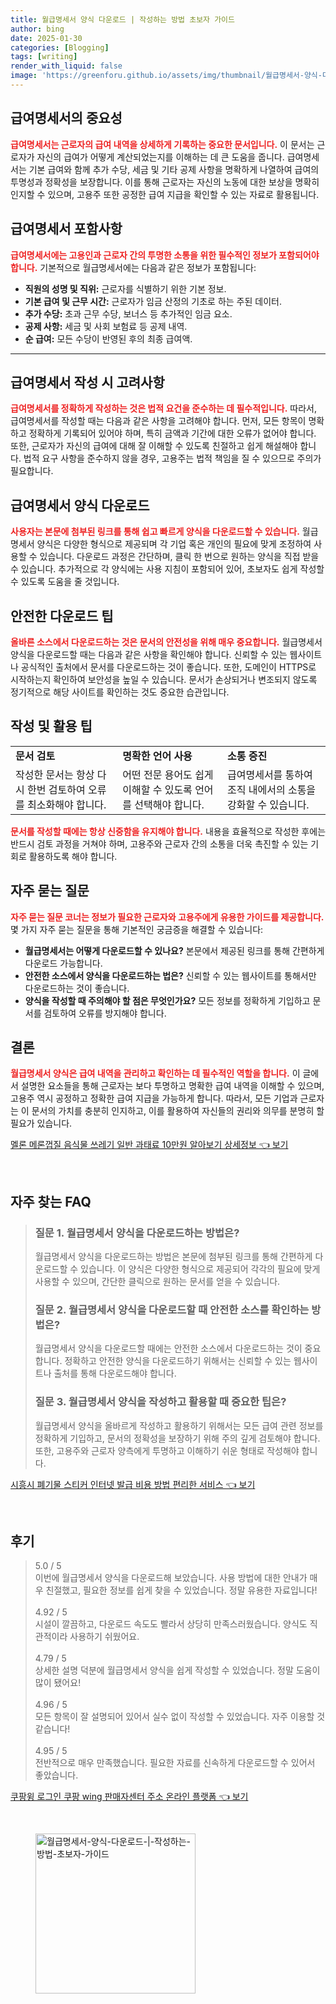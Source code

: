 ```yaml
---
title: 월급명세서 양식 다운로드 | 작성하는 방법 초보자 가이드
author: bing
date: 2025-01-30
categories: [Blogging]
tags: [writing]
render_with_liquid: false
image: 'https://greenforu.github.io/assets/img/thumbnail/월급명세서-양식-다운로드-|-작성하는-방법-초보자-가이드.webp'
---
```



<h2 id='급여명세서의 중요성'>급여명세서의 중요성</h2>

<p><b><span style="color: #ee2323;">급여명세서는 근로자의 급여 내역을 상세하게 기록하는 중요한 문서입니다.</span></b> 이 문서는 근로자가 자신의 급여가 어떻게 계산되었는지를 이해하는 데 큰 도움을 줍니다. 급여명세서는 기본 급여와 함께 추가 수당, 세금 및 기타 공제 사항을 명확하게 나열하여 급여의 투명성과 정확성을 보장합니다. 이를 통해 근로자는 자신의 노동에 대한 보상을 명확히 인지할 수 있으며, 고용주 또한 공정한 급여 지급을 확인할 수 있는 자료로 활용됩니다.</p>

<h2 id='급여명세서 포함사항'>급여명세서 포함사항</h2>

<p><b><span style="color: #ee2323;">급여명세서에는 고용인과 근로자 간의 투명한 소통을 위한 필수적인 정보가 포함되어야 합니다.</span></b> 기본적으로 월급명세서에는 다음과 같은 정보가 포함됩니다:</p>

<ul>
    <li><b>직원의 성명 및 직위:</b> 근로자를 식별하기 위한 기본 정보.</li>
    <li><b>기본 급여 및 근무 시간:</b> 근로자가 임금 산정의 기초로 하는 주된 데이터.</li>
    <li><b>추가 수당:</b> 초과 근무 수당, 보너스 등 추가적인 임금 요소.</li>
    <li><b>공제 사항:</b> 세금 및 사회 보험료 등 공제 내역.</li>
    <li><b>순 급여:</b> 모든 수당이 반영된 후의 최종 급여액.</li>
</ul>

<hr />

<h2 id='급여명세서 작성 시 고려사항'>급여명세서 작성 시 고려사항</h2>

<p><b><span style="color: #ee2323;">급여명세서를 정확하게 작성하는 것은 법적 요건을 준수하는 데 필수적입니다.</span></b> 따라서, 급여명세서를 작성할 때는 다음과 같은 사항을 고려해야 합니다. 먼저, 모든 항목이 명확하고 정확하게 기록되어 있어야 하며, 특히 금액과 기간에 대한 오류가 없어야 합니다. 또한, 근로자가 자신의 급여에 대해 잘 이해할 수 있도록 친절하고 쉽게 해설해야 합니다. 법적 요구 사항을 준수하지 않을 경우, 고용주는 법적 책임을 질 수 있으므로 주의가 필요합니다.</p>

<h2 id='급여명세서 양식 다운로드'>급여명세서 양식 다운로드</h2>

<p><b><span style="color: #ee2323;">사용자는 본문에 첨부된 링크를 통해 쉽고 빠르게 양식을 다운로드할 수 있습니다.</span></b> 월급명세서 양식은 다양한 형식으로 제공되며 각 기업 혹은 개인의 필요에 맞게 조정하여 사용할 수 있습니다. 다운로드 과정은 간단하며, 클릭 한 번으로 원하는 양식을 직접 받을 수 있습니다. 추가적으로 각 양식에는 사용 지침이 포함되어 있어, 초보자도 쉽게 작성할 수 있도록 도움을 줄 것입니다.</p>

<h2 id='안전한 다운로드 팁'>안전한 다운로드 팁</h2>

<p><b><span style="color: #ee2323;">올바른 소스에서 다운로드하는 것은 문서의 안전성을 위해 매우 중요합니다.</span></b> 월급명세서 양식을 다운로드할 때는 다음과 같은 사항을 확인해야 합니다. 신뢰할 수 있는 웹사이트나 공식적인 출처에서 문서를 다운로드하는 것이 좋습니다. 또한, 도메인이 HTTPS로 시작하는지 확인하여 보안성을 높일 수 있습니다. 문서가 손상되거나 변조되지 않도록 정기적으로 해당 사이트를 확인하는 것도 중요한 습관입니다.</p>

<h2 id='작성 및 활용 팁'>작성 및 활용 팁</h2>

<table>
    <tr>
        <td><b>문서 검토</b></td>
        <td><b>명확한 언어 사용</b></td>
        <td><b>소통 증진</b></td>
    </tr>
    <tr>
        <td>작성한 문서는 항상 다시 한번 검토하여 오류를 최소화해야 합니다.</td>
        <td>어떤 전문 용어도 쉽게 이해할 수 있도록 언어를 선택해야 합니다.</td>
        <td>급여명세서를 통하여 조직 내에서의 소통을 강화할 수 있습니다.</td>
    </tr>
</table>

<p><b><span style="color: #ee2323;">문서를 작성할 때에는 항상 신중함을 유지해야 합니다.</span></b> 내용을 효율적으로 작성한 후에는 반드시 검토 과정을 거쳐야 하며, 고용주와 근로자 간의 소통을 더욱 촉진할 수 있는 기회로 활용하도록 해야 합니다.</p>

<h2 id='자주 묻는 질문'>자주 묻는 질문</h2>

<p><b><span style="color: #ee2323;">자주 묻는 질문 코너는 정보가 필요한 근로자와 고용주에게 유용한 가이드를 제공합니다.</span></b> 몇 가지 자주 묻는 질문을 통해 기본적인 궁금증을 해결할 수 있습니다:</p>

<ul>
    <li><b>월급명세서는 어떻게 다운로드할 수 있나요?</b> 본문에서 제공된 링크를 통해 간편하게 다운로드 가능합니다.</li>
    <li><b>안전한 소스에서 양식을 다운로드하는 법은?</b> 신뢰할 수 있는 웹사이트를 통해서만 다운로드하는 것이 좋습니다.</li>
    <li><b>양식을 작성할 때 주의해야 할 점은 무엇인가요?</b> 모든 정보를 정확하게 기입하고 문서를 검토하여 오류를 방지해야 합니다.</li>
</ul>

<h2 id='결론'>결론</h2>

<p><b><span style="color: #ee2323;">월급명세서 양식은 급여 내역을 관리하고 확인하는 데 필수적인 역할을 합니다.</span></b> 이 글에서 설명한 요소들을 통해 근로자는 보다 투명하고 명확한 급여 내역을 이해할 수 있으며, 고용주 역시 공정하고 정확한 급여 지급을 가능하게 합니다. 따라서, 모든 기업과 근로자는 이 문서의 가치를 충분히 인지하고, 이를 활용하여 자신들의 권리와 의무를 분명히 할 필요가 있습니다.</p>


<p><a class="click-button" title="멜론 메론껍질 음식물 쓰레기 일반 과태료 10만원 알아보기 상세정보" href="https://greenforu.github.io/posts/%EB%A9%9C%EB%A1%A0-%EB%A9%94%EB%A1%A0%EA%BB%8D%EC%A7%88-%EC%9D%8C%EC%8B%9D%EB%AC%BC-%EC%93%B0%EB%A0%88%EA%B8%B0-%EC%9D%BC%EB%B0%98-%EA%B3%BC%ED%83%9C%EB%A3%8C-10%EB%A7%8C%EC%9B%90-%EC%95%8C%EC%95%84%EB%B3%B4%EA%B8%B0-%EC%83%81%EC%84%B8%EC%A0%95%EB%B3%B4/" rel="dofollow">멜론 메론껍질 음식물 쓰레기 일반 과태료 10만원 알아보기 상세정보 👈 보기</a></p><br>
<h2 id='자주_찾는_FAQ'>자주 찾는 FAQ</h2>
<div itemscope="" itemtype="https://schema.org/FAQPage"> 
<blockquote> 
<div itemscope="" itemprop="mainEntity" itemtype="https://schema.org/Question"> 
<h3 itemprop="name">질문 1. 월급명세서 양식을 다운로드하는 방법은?</h3> 
<div itemscope="" itemprop="acceptedAnswer" itemtype="https://schema.org/Answer"> 
<span itemprop="text"> 
<p>월급명세서 양식을 다운로드하는 방법은 본문에 첨부된 링크를 통해 간편하게 다운로드할 수 있습니다. 이 양식은 다양한 형식으로 제공되어 각각의 필요에 맞게 사용할 수 있으며, 간단한 클릭으로 원하는 문서를 얻을 수 있습니다.</p> 
</span> 
</div> 
</div> 

<div itemscope="" itemprop="mainEntity" itemtype="https://schema.org/Question"> 
<h3 itemprop="name">질문 2. 월급명세서 양식을 다운로드할 때 안전한 소스를 확인하는 방법은?</h3> 
<div itemscope="" itemprop="acceptedAnswer" itemtype="https://schema.org/Answer"> 
<span itemprop="text"> 
<p>월급명세서 양식을 다운로드할 때에는 안전한 소스에서 다운로드하는 것이 중요합니다. 정확하고 안전한 양식을 다운로드하기 위해서는 신뢰할 수 있는 웹사이트나 출처를 통해 다운로드해야 합니다.</p> 
</span> 
</div> 
</div> 

<div itemscope="" itemprop="mainEntity" itemtype="https://schema.org/Question"> 
<h3 itemprop="name">질문 3. 월급명세서 양식을 작성하고 활용할 때 중요한 팁은?</h3> 
<div itemscope="" itemprop="acceptedAnswer" itemtype="https://schema.org/Answer"> 
<span itemprop="text"> 
<p>월급명세서 양식을 올바르게 작성하고 활용하기 위해서는 모든 급여 관련 정보를 정확하게 기입하고, 문서의 정확성을 보장하기 위해 주의 깊게 검토해야 합니다. 또한, 고용주와 근로자 양측에게 투명하고 이해하기 쉬운 형태로 작성해야 합니다.</p> 
</span> 
</div> 
</div> 
</blockquote> 
</div>
<p><a class="click-button" title="시흥시 폐기물 스티커 인터넷 발급 비용 방법 편리한 서비스" href="https://greenforu.github.io/posts/%EC%8B%9C%ED%9D%A5%EC%8B%9C-%ED%8F%90%EA%B8%B0%EB%AC%BC-%EC%8A%A4%ED%8B%B0%EC%BB%A4-%EC%9D%B8%ED%84%B0%EB%84%B7-%EB%B0%9C%EA%B8%89-%EB%B9%84%EC%9A%A9-%EB%B0%A9%EB%B2%95-%ED%8E%B8%EB%A6%AC%ED%95%9C-%EC%84%9C%EB%B9%84%EC%8A%A4/" rel="dofollow">시흥시 폐기물 스티커 인터넷 발급 비용 방법 편리한 서비스 👈 보기</a></p><br>
<h2 id='후기'>후기</h2>
<div itemscope itemtype="https://schema.org/Product">
  <blockquote>
  <div itemprop="review" itemscope itemtype="https://schema.org/Review">
      <div itemprop="reviewRating" itemscope itemtype="https://schema.org/Rating"> <span itemprop="ratingValue">5.0</span> / <span itemprop="bestRating">5</span> </div>
      <span itemprop="reviewBody">이번에 월급명세서 양식을 다운로드해 보았습니다. 사용 방법에 대한 안내가 매우 친절했고, 필요한 정보를 쉽게 찾을 수 있었습니다. 정말 유용한 자료입니다!</span>
  </div>
  <br>
  <div itemprop="review" itemscope itemtype="https://schema.org/Review">
      <div itemprop="reviewRating" itemscope itemtype="https://schema.org/Rating"> <span itemprop="ratingValue">4.92</span> / <span itemprop="bestRating">5</span> </div>
      <span itemprop="reviewBody">시설이 깔끔하고, 다운로드 속도도 빨라서 상당히 만족스러웠습니다. 양식도 직관적이라 사용하기 쉬웠어요.</span>
  </div>
  <br>
  <div itemprop="review" itemscope itemtype="https://schema.org/Review">
      <div itemprop="reviewRating" itemscope itemtype="https://schema.org/Rating"> <span itemprop="ratingValue">4.79</span> / <span itemprop="bestRating">5</span> </div>
      <span itemprop="reviewBody">상세한 설명 덕분에 월급명세서 양식을 쉽게 작성할 수 있었습니다. 정말 도움이 많이 됐어요!</span>
  </div>
  <br>
  <div itemprop="review" itemscope itemtype="https://schema.org/Review">
      <div itemprop="reviewRating" itemscope itemtype="https://schema.org/Rating"> <span itemprop="ratingValue">4.96</span> / <span itemprop="bestRating">5</span> </div>
      <span itemprop="reviewBody">모든 항목이 잘 설명되어 있어서 실수 없이 작성할 수 있었습니다. 자주 이용할 것 같습니다!</span>
  </div>
  <br>
  <div itemprop="review" itemscope itemtype="https://schema.org/Review">
      <div itemprop="reviewRating" itemscope itemtype="https://schema.org/Rating"> <span itemprop="ratingValue">4.95</span> / <span itemprop="bestRating">5</span> </div>
      <span itemprop="reviewBody">전반적으로 매우 만족했습니다. 필요한 자료를 신속하게 다운로드할 수 있어서 좋았습니다.</span>
  </div>
  </blockquote>
</div>
<p><a class="click-button" title="쿠팡윙 로그인 쿠팡 wing 판매자센터 주소 온라인 플랫폼" href="https://greenforu.github.io/posts/%EC%BF%A0%ED%8C%A1%EC%9C%99-%EB%A1%9C%EA%B7%B8%EC%9D%B8-%EC%BF%A0%ED%8C%A1-wing-%ED%8C%90%EB%A7%A4%EC%9E%90%EC%84%BC%ED%84%B0-%EC%A3%BC%EC%86%8C-%EC%98%A8%EB%9D%BC%EC%9D%B8-%ED%94%8C%EB%9E%AB%ED%8F%BC/" rel="dofollow">쿠팡윙 로그인 쿠팡 wing 판매자센터 주소 온라인 플랫폼 👈 보기</a></p><br>
<figure class="image"><img src="https://greenforu.github.io/assets/img/thumbnail/월급명세서-양식-다운로드-|-작성하는-방법-초보자-가이드.webp" alt="월급명세서-양식-다운로드-|-작성하는-방법-초보자-가이드" width="256" height="256"></figure>